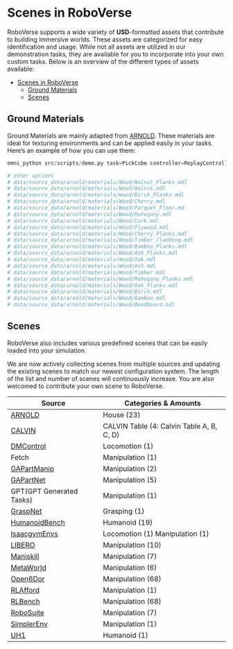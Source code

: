 # Scenes in RoboVerse

RoboVerse supports a wide variety of **USD**-formatted assets that contribute to building immersive worlds. These assets are categorized for easy identification and usage. While not all assets are utilized in our demonstration tasks, they are available for you to incorporate into your own custom tasks. Below is an overview of the different types of assets available:

- [Scenes in RoboVerse](#scenes-in-roboverse)
  - [Ground Materials](#ground-materials)
  - [Scenes](#scenes)

## Ground Materials
Ground Materials are mainly adapted from [ARNOLD](https://arnold-benchmark.github.io/). These materials are ideal for texturing environments and can be applied easily in your tasks. Here’s an example of how you can use them:

```python
omni_python src/scripts/demo.py task=PickCube controller=ReplayController robot=Franka num_envs=4 demo_collection=true ground.material_mdl_path=data/source_data/arnold/materials/Wood/Bamboo.mdl

# other options
# data/source_data/arnold/materials/Wood/Walnut_Planks.mdl
# data/source_data/arnold/materials/Wood/Walnut.mdl
# data/source_data/arnold/materials/Wood/Birch_Planks.mdl
# data/source_data/arnold/materials/Wood/Cherry.mdl
# data/source_data/arnold/materials/Wood/Parquet_Floor.md
# data/source_data/arnold/materials/Wood/Mahogany.mdl
# data/source_data/arnold/materials/Wood/Cork.mdl
# data/source_data/arnold/materials/Wood/Plywood.mdl
# data/source_data/arnold/materials/Wood/Cherry_Planks.mdl
# data/source_data/arnold/materials/Wood/Timber_Cladding.mdl
# data/source_data/arnold/materials/Wood/Bamboo_Planks.mdl
# data/source_data/arnold/materials/Wood/Ash_Planks.mdl
# data/source_data/arnold/materials/Wood/Oak.mdl
# data/source_data/arnold/materials/Wood/Ash.mdl
# data/source_data/arnold/materials/Wood/Timber.mdl
# data/source_data/arnold/materials/Wood/Mahogany_Planks.mdl
# data/source_data/arnold/materials/Wood/Oak_Planks.mdl
# data/source_data/arnold/materials/Wood/Birch.mdl
# data/source_data/arnold/materials/Wood/Bamboo.mdl
# data/source_data/arnold/materials/Wood/Beadboard.mdl
```

## Scenes

RoboVerse also includes various predefined scenes that can be easily loaded into your simulation.

We are now actively collecting scenes from multiple sources and updating the existing scenes to match our newest configuration system. The length of the list and number of scenes will continuously increase. You are also welcomed to contribute your own scene to RoboVerse.

| Source | Categories & Amounts                      |
| ------ | ----------------------------------------- |
| [ARNOLD](https://arnold-benchmark.github.io/) | House (23) |
| [CALVIN](http://calvin.cs.uni-freiburg.de/) | CALVIN Table (4: Calvin Table A, B, C, D) |
| [DMControl](https://deepmind.google/discover/blog/dm-control-software-and-tasks-for-continuous-control/) | Locomotion (1) |
| Fetch | Manipulation (1) |
| [GAPartManip](https://arxiv.org/abs/2411.18276) | Manipulation (2) |
| [GAPartNet](https://pku-epic.github.io/GAPartNet/) | Manipulation (5) |
| GPT(GPT Generated Tasks) | Manipulation (1) |
| [GraspNet](https://graspnet.net/) | Grasping (1) |
| [HumanoidBench](https://humanoid-bench.github.io/) | Humanoid (19) |
| [IsaacgymEnvs](https://github.com/isaac-sim/IsaacGymEnvs) | Locomotion (1) Manipulation (1) |
| [LIBERO](https://libero-project.github.io/main.html) | Manipulation (10) |
| [Maniskill](https://www.maniskill.ai/) | Manipulation (7) |
| [MetaWorld](https://meta-world.github.io/) | Manipulation (6) |
| [Open6Dor](https://pku-epic.github.io/Open6DOR/) | Manipulation (68) |
| [RLAfford](https://sites.google.com/view/rlafford/) | Manipulation (1) |
| [RLBench](https://github.com/stepjam/RLBench) | Manipulation (68) |
| [RoboSuite](https://robosuite.ai/) | Manipulation (7) |
| [SimplerEnv](https://simpler-env.github.io/) | Manipulation (1) |
| [UH1](https://arxiv.org/abs/2412.14172) | Humanoid (1) |
